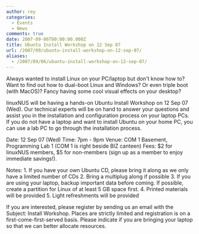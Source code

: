 ```yaml
---
author: rey
categories:
  - Events
  - News
comments: true
date: 2007-09-06T00:00:00.000Z
title: Ubuntu Install Workshop on 12 Sep 07
url: /2007/09/ubuntu-install-workshop-on-12-sep-07/
aliases:
  - /2007/09/06/ubuntu-install-workshop-on-12-sep-07/
---
```


Always wanted to install Linux on your PC/laptop but don't know how to? Want to find out how to dual-boot Linux and Windows? Or even triple boot (with MacOS)? Fancy having some cool visual effects on your desktop?

linuxNUS will be having a hands-on Ubuntu Install Workshop on 12 Sep 07 (Wed). Our technical experts will be on hand to answer your questions and assist you in the installation and configuration process on your laptop PCs. If you do not have a laptop and want to install Ubuntu on your home PC, you can use a lab PC to go through the installation process.

Date: 12 Sep 07 (Wed)
Time: 7pm - 9pm
Venue: COM 1 Basement, Programming Lab 1 (COM 1 is right beside BIZ canteen)
Fees: $2 for linuxNUS members, $5 for non-members (sign up as a member to enjoy immediate savings!).

Notes:
     1. If you have your own Ubuntu CD, please bring it along as we only have a limited number of CDs
     2. Bring a multiplug along if possible
     3. If you are using your laptop, backup important data before coming. If possible, create a partition for Linux of at least 5 GB space first.
     4. Printed materials will be provided
     5. Light refreshments will be provided

If you are interested, please register by sending us an email with the Subject: Install Workshop. Places are strictly limited and registration is on a first-come-first-served basis. Please indicate if you are bringing your laptop so that we can better allocate resources.
